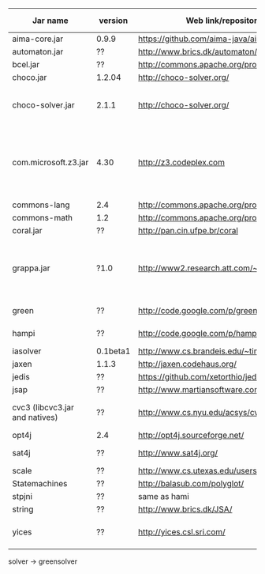 Jar name | version | Web link/repository location | latest version | Remarks | License
------------ | ------------- | ------------- | ------------- | ------------- | -------------
aima-core.jar|0.9.9|https://github.com/aima-java/aima-java | 0.11.1 | maven | MIT
automaton.jar|??|http://www.brics.dk/automaton/|1.11-8|latest version from 2011|BSD
bcel.jar|??|http://commons.apache.org/proper/commons-bcel|5.2||Apache2.0
choco.jar|1.2.04|http://choco-solver.org/|??|??|??
choco-solver.jar|2.1.1|http://choco-solver.org/|3.3.0|no backward compatibility, has dk.bricks.automaton inside|its own license (similar to MIT imo)
com.microsoft.z3.jar|4.30|http://z3.codeplex.com|4.3.2|required binaries| free for non commercial use, pay for commercial use
commons-lang|2.4|http://commons.apache.org/proper/commons-lang/|3.3.2||Apache 2.0
commons-math|1.2|http://commons.apache.org/proper/commons-math/|3.4.1|Apache 2.0
coral.jar|??|http://pan.cin.ufpe.br/coral|0.7|last news -2011|dont know
grappa.jar|?1.0|http://www2.research.att.com/~john/Grappa/|??|port of graphviz|same as graphviz - Eclipse Public License - v 1.0
green|??|http://code.google.com/p/green-solver|??|latest from 2013|GNU Lesser GPL
hampi|??|http://code.google.com/p/hampi/|2012-02-13||MIT
iasolver|0.1beta1|http://www.cs.brandeis.edu/~tim/Applets/IAsolver.html|0.1beta1|undeveloped, university project |GNU LGPL
jaxen|1.1.3|http://jaxen.codehaus.org/|1.1.6||??
jedis|??|https://github.com/xetorthio/jedis|2.6.2|Active devlopment|its own
jsap|??|http://www.martiansoftware.com/jsap/|2.1|argument parser |GNULGPL
cvc3 (libcvc3.jar and natives)|??|http://www.cs.nyu.edu/acsys/cvc3/|2.4.1|not maintained - CVC4 is a replacement: https://github.com/CVC4/CVC4| its own - modified BSD
opt4j|2.4|http://opt4j.sourceforge.net/|3.1.3||
sat4j|??|http://www.sat4j.org/|2.3.4||Eclips-similar
scale|??|http://www.cs.utexas.edu/users/cart/Scale/|??|looks unmaintained sinse 2008|??
Statemachines|??|http://balasub.com/polyglot/|??|documentation on site, polyglot|??
stpjni|??|same as hami|??|part of hampi|??
string|??|http://www.brics.dk/JSA/|2.1.1|dead from 99|??
yices|??|http://yices.csl.sri.com/|2.3.0|yices2 is succesor, native probably | not for commercial purposes

solver -> greensolver

